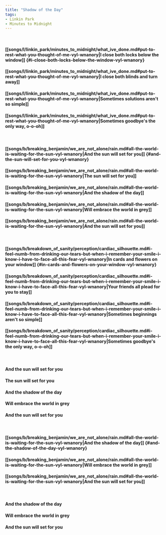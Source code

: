 ```yaml
---
title: "Shadow of the Day"
tags:
- Linkin Park
- Minutes to Midnight
---
```

&nbsp;
#### [[songs/l/linkin_park/minutes_to_midnight/what_ive_done.md#put-to-rest-what-you-thought-of-me-vyl-wnanory|I close both locks below the window]] {#i-close-both-locks-below-the-window-vyl-wnanory}
#### [[songs/l/linkin_park/minutes_to_midnight/what_ive_done.md#put-to-rest-what-you-thought-of-me-vyl-wnanory|I close both blinds and turn away]]
#### [[songs/l/linkin_park/minutes_to_midnight/what_ive_done.md#put-to-rest-what-you-thought-of-me-vyl-wnanory|Sometimes solutions aren't so simple]]
#### [[songs/l/linkin_park/minutes_to_midnight/what_ive_done.md#put-to-rest-what-you-thought-of-me-vyl-wnanory|Sometimes goodbye's the only way, o-o-oh]]
&nbsp;
#### [[songs/b/breaking_benjamin/we_are_not_alone/rain.md#all-the-world-is-waiting-for-the-sun-vyl-wnanory|And the sun will set for you]] {#and-the-sun-will-set-for-you-vyl-wnanory}
#### [[songs/b/breaking_benjamin/we_are_not_alone/rain.md#all-the-world-is-waiting-for-the-sun-vyl-wnanory|The sun will set for you]]
#### [[songs/b/breaking_benjamin/we_are_not_alone/rain.md#all-the-world-is-waiting-for-the-sun-vyl-wnanory|And the shadow of the day]]
#### [[songs/b/breaking_benjamin/we_are_not_alone/rain.md#all-the-world-is-waiting-for-the-sun-vyl-wnanory|Will embrace the world in grey]]
#### [[songs/b/breaking_benjamin/we_are_not_alone/rain.md#all-the-world-is-waiting-for-the-sun-vyl-wnanory|And the sun will set for you]]
&nbsp;
#### [[songs/b/breakdown_of_sanity/perception/cardiac_silhouette.md#i-feel-numb-from-drinking-our-tears-but-when-i-remember-your-smile-i-know-i-have-to-face-all-this-fear-vyl-wnanory|In cards and flowers on your window]] {#in-cards-and-flowers-on-your-window-vyl-wnanory}
#### [[songs/b/breakdown_of_sanity/perception/cardiac_silhouette.md#i-feel-numb-from-drinking-our-tears-but-when-i-remember-your-smile-i-know-i-have-to-face-all-this-fear-vyl-wnanory|Your friends all plead for you to stay]]
#### [[songs/b/breakdown_of_sanity/perception/cardiac_silhouette.md#i-feel-numb-from-drinking-our-tears-but-when-i-remember-your-smile-i-know-i-have-to-face-all-this-fear-vyl-wnanory|Sometimes beginnings aren't so simple]]
#### [[songs/b/breakdown_of_sanity/perception/cardiac_silhouette.md#i-feel-numb-from-drinking-our-tears-but-when-i-remember-your-smile-i-know-i-have-to-face-all-this-fear-vyl-wnanory|Sometimes goodbye's the only way, o-o-oh]]
&nbsp;
#### And the sun will set for you
#### The sun will set for you
#### And the shadow of the day
#### Will embrace the world in grey
#### And the sun will set for you
&nbsp;
#### [[songs/b/breaking_benjamin/we_are_not_alone/rain.md#all-the-world-is-waiting-for-the-sun-vyl-wnanory|And the shadow of the day]] {#and-the-shadow-of-the-day-vyl-wnanory}
#### [[songs/b/breaking_benjamin/we_are_not_alone/rain.md#all-the-world-is-waiting-for-the-sun-vyl-wnanory|Will embrace the world in grey]]
#### [[songs/b/breaking_benjamin/we_are_not_alone/rain.md#all-the-world-is-waiting-for-the-sun-vyl-wnanory|And the sun will set for you]]
&nbsp;
#### And the shadow of the day
#### Will embrace the world in grey
#### And the sun will set for you
